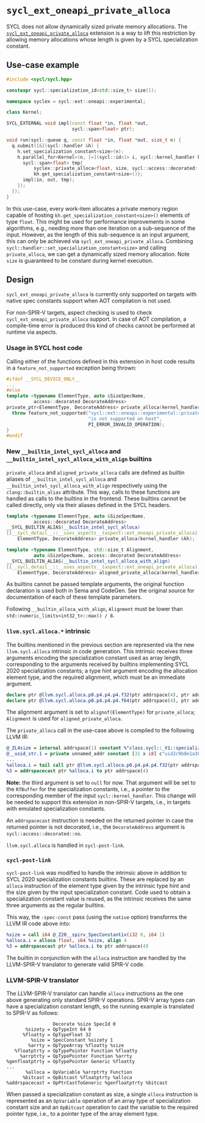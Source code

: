 # `sycl_ext_oneapi_private_alloca`

SYCL does not allow dynamically sized private memory allocations. The
[`sycl_ext_oneapi_private_alloca`](../extensions/experimental/sycl_ext_oneapi_private_alloca.asciidoc)
extension is a way to lift this restriction by allowing memory allocations whose
length is given by a SYCL specialization constant.

## Use-case example

```c++
#include <sycl/sycl.hpp>

constexpr sycl::specialization_id<std::size_t> size(1);

namespace syclex = sycl::ext::oneapi::experimental;

class Kernel;

SYCL_EXTERNAL void impl(const float *in, float *out,
                        sycl::span<float> ptr);

void run(sycl::queue q, const float *in, float *out, size_t n) {
  q.submit([&](sycl::handler &h) {
    h.set_specialization_constant<size>(n);
    h.parallel_for<Kernel>(n, [=](sycl::id<1> i, sycl::kernel_handler kh) {
      sycl::span<float> tmp{
          syclex::private_alloca<float, size, sycl::access::decorated::no>(kh).get_raw(),
          kh.get_specialization_constant<size>()};
      impl(in, out, tmp);
    });
  });
}
```

In this use-case, every work-item allocates a private memory region capable of
hosting `kh.get_specialization_constant<size>()` elements of type `float`. This
might be used for performance improvements in some algorithms, e.g., needing
more than one iteration on a sub-sequence of the input. However, as the length
of this sub-sequence is an input argument, this can only be achieved via
`sycl_ext_oneapi_private_alloca`. Combining
`sycl::handler::set_specialization_constant<size>` and calling `private_alloca`,
we can get a dynamically sized memory allocation. Note `size` is guaranteed to
be constant during kernel execution.

## Design

`sycl_ext_oneapi_private_alloca` is currently only supported on targets with
native spec constants support when AOT compilation is not used.

For non-SPIR-V targets, aspect checking is used to check
`sycl_ext_oneapi_private_alloca` support. In case of AOT compilation, a
compile-time error is produced this kind of checks cannot be performed at
runtime via aspects.

### Usage in SYCL host code

Calling either of the functions defined in this extension in host code results
in a `feature_not_supported` exception being thrown:

```c++
#ifdef __SYCL_DEVICE_ONLY__
...
#else
template <typename ElementType, auto &SizeSpecName,
          access::decorated DecorateAddress>
private_ptr<ElementType, DecorateAddress> private_alloca(kernel_handler &kh) {
  throw feature_not_supported("sycl::ext::oneapi::experimental::private_alloca "
                              "is not supported on host",
                              PI_ERROR_INVALID_OPERATION);
}
#endif
```

### New `__builtin_intel_sycl_alloca` and `__builtin_intel_sycl_alloca_with_align` builtins

`private_alloca` and `aligned_private_alloca` calls are defined as builtin
aliases of `__builtin_intel_sycl_alloca` and
`__builtin_intel_sycl_alloca_with_align` respectively using the
`clang::builtin_alias` attribute. This way, calls to these functions are handled
as calls to the builtins in the frontend. These builtins cannot be called
directly, only via their aliases defined in the SYCL headers.

```c++
template <typename ElementType, auto &SizeSpecName,
          access::decorated DecorateAddress>
__SYCL_BUILTIN_ALIAS(__builtin_intel_sycl_alloca)
[[__sycl_detail__::__uses_aspects__(aspect::ext_oneapi_private_alloca)]] private_ptr<
    ElementType, DecorateAddress> private_alloca(kernel_handler &kh);

template <typename ElementType, std::size_t Alignment,
          auto &SizeSpecName, access::decorated DecorateAddress>
__SYCL_BUILTIN_ALIAS(__builtin_intel_sycl_alloca_with_align)
[[__sycl_detail__::__uses_aspects__(aspect::ext_oneapi_private_alloca)]] private_ptr<
    ElementType, DecorateAddress> aligned_private_alloca(kernel_handler &kh);
```


As builtins cannot be passed template arguments, the original function
declaration is used both in Sema and CodeGen. See the original source for
documentation of each of these template parameters.

Following `__builtin_alloca_with_align`, `Alignment` must be lower than
`std::numeric_limits<int32_t>::max() / 8`.

### `llvm.sycl.alloca.*` intrinsic

The builtins mentioned in the previous section are represented via the new
`llvm.sycl.alloca` intrinsic in code generation. This intrinsic receives three
arguments encoding the specialization constant used as array length,
corresponding to the arguments received by builtins implementing SYCL 2020
specialization constants; a type hint argument encoding the allocation element
type, and the required alignment, which must be an immediate argument.

```llvm
declare ptr @llvm.sycl.alloca.p0.p4.p4.p4.f32(ptr addrspace(4), ptr addrspace(4), ptr addrspace(4), float, i64)
declare ptr @llvm.sycl.alloca.p0.p4.p4.p4.f64(ptr addrspace(4), ptr addrspace(4), ptr addrspace(4), double, i64)
```

The alignment argument is set to `alignof(ElementType)` for `private_alloca`;
`Alignment` is used for `aligned_private_alloca`.

The `private_alloca` call in the use-case above is compiled to the following
LLVM IR:

```llvm
@_ZL4size = internal addrspace(1) constant %"class.sycl::_V1::specialization_id" { i64 1 }, align 8
@__usid_str.1 = private unnamed_addr constant [31 x i8] c"uid2c9b8e1a387f5dba____ZL4size\00", align 1
...
%alloca.i = tail call ptr @llvm.sycl.alloca.p0.p4.p4.p4.f32(ptr addrspace(4) addrspacecast (ptr @__usid_str.1 to ptr addrspace(4)), ptr addrspace(4) addrspacecast (ptr addrspace(1) @_ZL4size to ptr addrspace(4)), ptr addrspace(4) null, float 0.000000e+00, i64 4)
%3 = addrspacecast ptr %alloca.i to ptr addrspace(4)
```

**Note:** the third argument is set to `null` for now. That argument will be set
to the `RTBuffer` for the specialization constants, i.e., a pointer to the
corresponding member of the input `sycl::kernel_handler`. This change will be
needed to support this extension in non-SPIR-V targets, i.e., in targets with
emulated specialization constants.

An `addrspacecast` instruction is needed on the returned pointer in case the
returned pointer is not decorated, i.e., the `DecorateAddress` argument is
`sycl::access::decorated::no`.

`llvm.sycl.alloca` is handled in `sycl-post-link`.

### `sycl-post-link`

`sycl-post-link` was modified to handle the intrinsic above in addition to SYCL
2020 specialization constants builtins. These are replaced by an `alloca`
instruction of the element type given by the intrinsic type hint and the size
given by the input specialization constant. Code used to obtain a specialization
constant value is reused, as the intrinsic receives the same three arguments as
the regular builtins.

This way, the `-spec-const` pass (using the `native` option) transforms the LLVM
IR code above into:

```llvm
%size = call i64 @_Z20__spirv_SpecConstantix(i32 0, i64 1)
%alloca.i = alloca float, i64 %size, align 4
%3 = addrspacecast ptr %alloca.i to ptr addrspace(4)
```

The builtin in conjunction with the `alloca` instruction are handled by the
LLVM-SPIR-V translator to generate valid SPIR-V code.

### LLVM-SPIR-V translator

The LLVM-SPIR-V  translator can  handle `alloca` instructions  as the  one above
generating  only standard  SPIR-V  operations.  SPIR-V array  types  can have  a
specialization constant length,  so the running example is  translated to SPIR-V
as follows:

```
                 Decorate %size SpecId 0
       %sizety = OpTypeInt 64 0
      %floatty = OpTypeFloat 32
         %size = SpecConstant %sizety 1
        %arrty = OpTypeArray %floatty %size
   %floatptrty = OpTypePointer Function %floatty
     %arrptrty = OpTypePointer Function %arrty
%genfloatptrty = OpTypePointer Generic %floatty
...
       %alloca = OpVariable %arrptrty Function
      %bitcast = OpBitcast %floatptrty %alloca
%addrspacecast = OpPtrCastToGeneric %genfloatptrty %bitcast
```

When passed a specialization constant as size, a single `alloca` instruction is
represented as an `OpVariable` operation of an array type of specialization
constant size and an `OpBitcast` operation to cast the variable to the required
pointer type, i.e., to a pointer type of the array element type.
